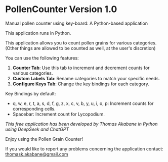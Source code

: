 # PollenCounter Version 1.0
Manual pollen counter using key-board: A Python-based application

This application runs in Python.


This application allows you to count pollen grains for various categories.
(Other things are allowed to be counted as well, at the user's discretion)

You can use the following features:

1. **Counter Tab**: Use this tab to increment and decrement counts for various categories.
2. **Custom Labels Tab**: Rename categories to match your specific needs.
3. **Configure Keys Tab**: Change the key bindings for each category.

Key Bindings by default:
- q, w, e, r, t, a, s, d, f, g, z, x, c, v, b, y, u, i, o, p: Increment counts for corresponding cells.
- Spacebar: Increment count for Lycopodium.


*This free application has been developed by Thomas Akabane in Python using DeepSeek and ChatGPT*

Enjoy using the Pollen Grain Counter!

If you would like to report any problems concerning the application contact: thomask.akabane@gmail.com
